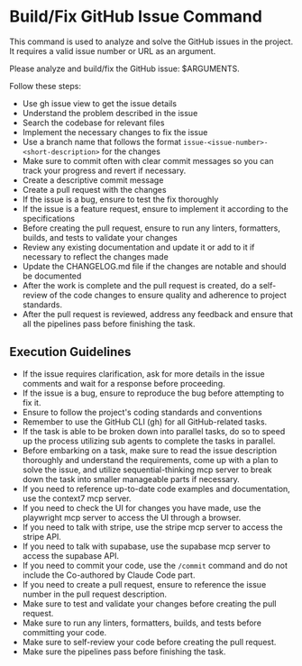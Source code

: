 # Build/Fix GitHub Issue Command

This command is used to analyze and solve the GitHub issues in the project. It requires a valid issue number or URL as an argument.

Please analyze and build/fix the GitHub issue: $ARGUMENTS.

Follow these steps:

- Use gh issue view to get the issue details
- Understand the problem described in the issue
- Search the codebase for relevant files
- Implement the necessary changes to fix the issue
- Use a branch name that follows the format `issue-<issue-number>-<short-description>` for the changes
- Make sure to commit often with clear commit messages so you can track your progress and revert if necessary.
- Create a descriptive commit message
- Create a pull request with the changes
- If the issue is a bug, ensure to test the fix thoroughly
- If the issue is a feature request, ensure to implement it according to the specifications
- Before creating the pull request, ensure to run any linters, formatters, builds, and tests to validate your changes
- Review any existing documentation and update it or add to it if necessary to reflect the changes made
- Update the CHANGELOG.md file if the changes are notable and should be documented
- After the work is complete and the pull request is created, do a self-review of the code changes to ensure quality and adherence to project standards.
- After the pull request is reviewed, address any feedback and ensure that all the pipelines pass before finishing the task.

## Execution Guidelines

- If the issue requires clarification, ask for more details in the issue comments and wait for a response before proceeding.
- If the issue is a bug, ensure to reproduce the bug before attempting to fix it.
- Ensure to follow the project's coding standards and conventions
- Remember to use the GitHub CLI (gh) for all GitHub-related tasks.
- If the task is able to be broken down into parallel tasks, do so to speed up the process utilizing sub agents to complete the tasks in parallel.
- Before embarking on a task, make sure to read the issue description thoroughly and understand the requirements, come up with a plan to solve the issue, and utilize sequential-thinking mcp server to break down the task into smaller manageable parts if necessary.
- If you need to reference up-to-date code examples and documentation, use the context7 mcp server.
- If you need to check the UI for changes you have made, use the playwright mcp server to access the UI through a browser.
- If you need to talk with stripe, use the stripe mcp server to access the stripe API.
- If you need to talk with supabase, use the supabase mcp server to access the supabase API.
- If you need to commit your code, use the `/commit` command and do not include the Co-authored by Claude Code part.
- If you need to create a pull request, ensure to reference the issue number in the pull request description.
- Make sure to test and validate your changes before creating the pull request.
- Make sure to run any linters, formatters, builds, and tests before committing your code.
- Make sure to self-review your code before creating the pull request.
- Make sure the pipelines pass before finishing the task.